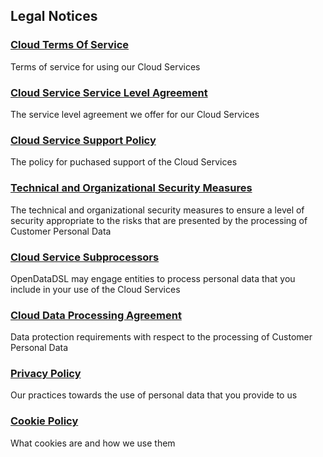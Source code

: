 ## Legal Notices

### [Cloud Terms Of Service](Cloud-Terms-Of-Service)

Terms of service for using our Cloud Services

### [Cloud Service Service Level Agreement](Cloud-Service-Service-Level-Agreement)

The service level agreement we offer for our Cloud Services

### [Cloud Service Support Policy](Cloud-Service-Support-Policy)

The policy for puchased support of the Cloud Services

### [Technical and Organizational Security Measures](Technical-and-Organizational-Security-Measures)

The technical and organizational security measures to ensure a level of security appropriate to the risks that are presented by the processing of Customer Personal Data

### [Cloud Service Subprocessors](Cloud-Service-Subprocessors)

OpenDataDSL may engage entities to process personal data that you include in your use of the Cloud Services

### [Cloud Data Processing Agreement](Cloud-Data-Processing-Agreement)

Data protection requirements with respect to the processing of Customer Personal Data

### [Privacy Policy](Privacy-Policy)

Our practices towards the use of personal data that you provide to us

### [Cookie Policy](Cookie-Policy)

What cookies are and how we use them